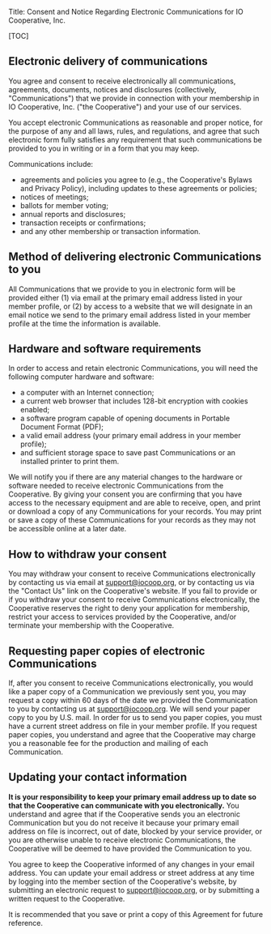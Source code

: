 Title: Consent and Notice Regarding Electronic Communications for IO Cooperative, Inc.

[TOC]

## Electronic delivery of communications

You agree and consent to receive electronically all communications, agreements, documents, notices and disclosures (collectively, "Communications") that we provide in connection with your membership in IO Cooperative, Inc. ("the Cooperative") and your use of our services.

You accept electronic Communications as reasonable and proper notice, for the purpose of any and all laws, rules, and regulations, and agree that such electronic form fully satisfies any requirement that such communications be provided to you in writing or in a form that you may keep.

Communications include:

* agreements and policies you agree to (e.g., the Cooperative's Bylaws and Privacy Policy), including updates to these agreements or policies;
* notices of meetings;
* ballots for member voting;
* annual reports and disclosures;
* transaction receipts or confirmations;
* and any other membership or transaction information.

## Method of delivering electronic Communications to you

All Communications that we provide to you in electronic form will be provided either (1) via email at the primary email address listed in your member profile, or (2) by access to a website that we will designate in an email notice we send to the primary email address listed in your member profile at the time the information is available.

## Hardware and software requirements

In order to access and retain electronic Communications, you will need the following computer hardware and software:

* a computer with an Internet connection;
* a current web browser that includes 128-bit encryption with cookies enabled;
* a software program capable of opening documents in Portable Document Format (PDF);
* a valid email address (your primary email address in your member profile);
* and sufficient storage space to save past Communications or an installed printer to print them.

We will notify you if there are any material changes to the hardware or software needed to receive electronic Communications from the Cooperative. By giving your consent you are confirming that you have access to the necessary equipment and are able to receive, open, and print or download a copy of any Communications for your records. You may print or save a copy of these Communications for your records as they may not be accessible online at a later date.

## How to withdraw your consent

You may withdraw your consent to receive Communications electronically by contacting us via email at [support@iocoop.org][], or by contacting us via the "Contact Us" link on the Cooperative's website. If you fail to provide or if you withdraw your consent to receive Communications electronically, the Cooperative reserves the right to deny your application for membership, restrict your access to services provided by the Cooperative, and/or terminate your membership with the Cooperative.

## Requesting paper copies of electronic Communications

If, after you consent to receive Communications electronically, you would like a paper copy of a Communication we previously sent you, you may request a copy within 60 days of the date we provided the Communication to you by contacting us at [support@iocoop.org][]. We will send your paper copy to you by U.S. mail. In order for us to send you paper copies, you must have a current street address on file in your member profile. If you request paper copies, you understand and agree that the Cooperative may charge you a reasonable fee for the production and mailing of each Communication.

## Updating your contact information

**It is your responsibility to keep your primary email address up to date so that the Cooperative can communicate with you electronically.** You understand and agree that if the Cooperative sends you an electronic Communication but you do not receive it because your primary email address on file is incorrect, out of date, blocked by your service provider, or you are otherwise unable to receive electronic Communications, the Cooperative will be deemed to have provided the Communication to you.

You agree to keep the Cooperative informed of any changes in your email address. You can update your email address or street address at any time by logging into the member section of the Cooperative's website, by submitting an electronic request to [support@iocoop.org][], or by submitting a written request to the Cooperative.


It is recommended that you save or print a copy of this Agreement for future reference.

   [support@iocoop.org]: mailto:support@iocoop.org

